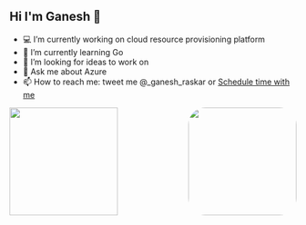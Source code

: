 ## Hi I'm Ganesh 👋

- 💻 I’m currently working on cloud resource provisioning platform
- 🌱 I’m currently learning Go
- 🔦 I’m looking for ideas to work on
- 💬 Ask me about Azure
- 📫 How to reach me: tweet me @_ganesh_raskar or <a href="https://calendly.com/geekwhocodes/15min">Schedule time with me</a>

<img src="https://media.giphy.com/media/PiQejEf31116URju4V/giphy.gif" height="190" align="right" style="border-radius: 30px;margin-bottom: 0px;"/>

<img src="https://github-readme-stats.vercel.app/api?username=geekwhocodes&show_icons=true" height="190" align="left" tyle="border-radius: 0px;margin-bottom: 0px;"/>

<!-- <img src="https://github-profile-trophy.vercel.app/?username=geekwhocodes&theme=onedark&column=7&margin-w=5" alt="logo" height="160" align="center" style="margin: auto; margin-bottom: 20px;" /> -->




